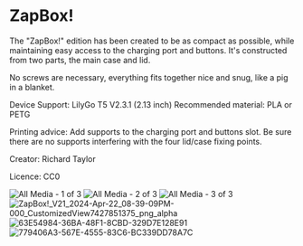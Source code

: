 ZapBox!
=======

The "ZapBox!" edition has been created to be as compact as possible, while maintaining easy access to the charging port and buttons. It's constructed from two parts, the main case and lid.

No screws are necessary, everything fits together nice and snug, like a pig in a blanket.

Device Support: LilyGo T5 V2.3.1 (2.13 inch)
Recommended material: PLA or PETG

Printing advice: Add supports to the charging port and buttons slot. Be sure there are no supports interfering with the four lid/case fixing points.

Creator: Richard Taylor

Licence: CC0

![All Media - 1 of 3](https://github.com/LightningPiggy/cases/assets/115934595/bd7418ae-eebb-4fa0-95ac-761eb3376730)
![All Media - 2 of 3](https://github.com/LightningPiggy/cases/assets/115934595/83737f26-8f52-4e40-a957-7d0f7dfee560)
![All Media - 3 of 3](https://github.com/LightningPiggy/cases/assets/115934595/89b2dfb0-85c1-4fa2-9fa0-8b7073ed05f2)
![ZapBox!_V21_2024-Apr-22_08-39-09PM-000_CustomizedView7427851375_png_alpha](https://github.com/LightningPiggy/cases/assets/115934595/df91dd9e-988c-4b88-b575-af569674df22)
![63E54984-36BA-48F1-8CBD-329D7E128E91](https://github.com/LightningPiggy/cases/assets/115934595/b3b60dab-f34b-49ac-a467-6235c8ade440)
![779406A3-567E-4555-83C6-BC339DD78A7C](https://github.com/LightningPiggy/cases/assets/115934595/4346a530-8176-4e69-82ff-f2822a841d47)
